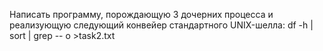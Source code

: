 Написать программу, порождающую 3 дочерних процесса и реализующую
следующий конвейер стандартного UNIX-шелла:
df -h | sort | grep -- o >task2.txt